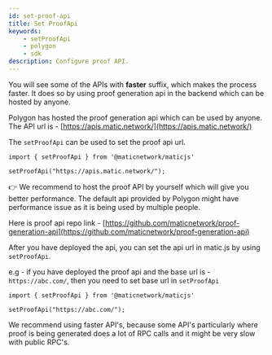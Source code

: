 ```yaml
---
id: set-proof-api
title: Set ProofApi
keywords: 
    - setProofApi
    - polygon
    - sdk
description: Configure proof API.
---
```


You will see some of the APIs with **faster** suffix, which makes the process faster. It does so by using proof generation api in the backend which can be hosted by anyone.

Polygon has hosted the proof generation api which can be used by anyone. The API url is - [https://apis.matic.network/](https://apis.matic.network/)

The `setProofApi` can be used to set the proof api url.

```
import { setProofApi } from '@maticnetwork/maticjs'

setProofApi("https://apis.matic.network/");
```

👉 We recommend to host the proof API by yourself which will give you better performance. The default api provided by Polygon might have performance issue as it is being used by multiple people. 

Here is proof api repo link - [https://github.com/maticnetwork/proof-generation-api](https://github.com/maticnetwork/proof-generation-api)

After you have deployed the api, you can set the api url in matic.js by using `setProofApi`.

e.g - if you have deployed the proof api and the base url is - `https://abc.com/`, then you need to set base url in `setProofApi`

```
import { setProofApi } from '@maticnetwork/maticjs'

setProofApi("https://abc.com/");
```


We recommend using faster API's, because some API's particularly where proof is being generated does a lot of RPC calls and it might be very slow with public RPC's.
>
